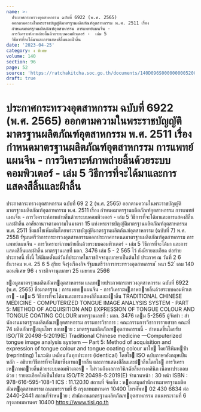 ```yaml
---
name: >-
  ประกาศกระทรวงอุตสาหกรรม ฉบับที่ 6922 (พ.ศ. 2565)
  ออกตามความในพระราชบัญญัติมาตรฐานผลิตภัณฑ์อุตสาหกรรม พ.ศ. 2511 เรื่อง
  กำหนดมาตรฐานผลิตภัณฑ์อุตสาหกรรม การแพทย์แผนจีน -
  การวิเคราะห์ภาพถ่ายลิ้นด้วยระบบคอมพิวเตอร์ -  เล่ม 5
  วิธีการที่จะได้มาและการแสดงสีลิ้นและฝ้าลิ้น
date: '2023-04-25'
category: ง พิเศษ
volume: 140
section: 96
page: 52
source: 'https://ratchakitcha.soc.go.th/documents/140D096S0000000005200.pdf'
draft: true
---
```


# ประกาศกระทรวงอุตสาหกรรม ฉบับที่ 6922 (พ.ศ. 2565) ออกตามความในพระราชบัญญัติมาตรฐานผลิตภัณฑ์อุตสาหกรรม พ.ศ. 2511 เรื่อง กำหนดมาตรฐานผลิตภัณฑ์อุตสาหกรรม การแพทย์แผนจีน - การวิเคราะห์ภาพถ่ายลิ้นด้วยระบบคอมพิวเตอร์ -  เล่ม 5 วิธีการที่จะได้มาและการแสดงสีลิ้นและฝ้าลิ้น

ประกาศกระทรวงอุตสาหกรรม ฉบับที่ 69 2 2 (พ.ศ. 2565) ออกตามความในพระราชบัญญัติมาตรฐานผลิตภัณฑ์อุตสาหกรรม พ.ศ. 2511 เรื่อง กำหนดมาตรฐานผลิตภัณฑ์อุตสาหกรรม การแพทย์แผนจีน - การวิเคราะห์ภาพถ่ายลิ้นด้วยระบบคอมพิวเตอร์ - เล่ม 5 วิธีการที่จะได้มาและการแสดงสีลิ้นและฝ้าลิ้น อาศัยอานาจตามความในมาตรา 15 แห่งพระราชบัญญัติมาตรฐานผลิตภัณฑ์อุตสาหกรรม พ.ศ. 2511 ซึ่งแก้ไขเพิ่มเติมโดยพระราชบัญญัติมาตรฐานผลิตภัณฑ์อุตสาหกรรม (ฉบับที่ 7) พ.ศ. 2558 รัฐมนตรีว่าการกระทรวงอุตสาหกรรมออกประกาศกาหนดมาตรฐานผลิตภัณฑ์อุตสาหกรรม การแพทย์แผนจีน - การวิเคราะห์ภาพถ่ายลิ้นด้วยระบบคอมพิวเตอร์ - เล่ม 5 วิธีการที่จะได้มา และการแสดงสีลิ้นและฝ้าลิ้น มาตรฐานเลขที่ มอก. 3476 เล่ม 5 - 2 565 ไว้ ดังมีรายละเอียด ต่อท้ายประกาศนี้ ทั้งนี้ ให้มีผลตั้งแต่วันที่ประกาศในราชกิจจานุเบกษาเป็นต้นไป ประกาศ ณ วันที่ 2 6 ธันวาคม พ.ศ. 25 6 5 สุริยะ จึงรุ่งเรืองกิจ รัฐมนตรีว่าการกระทรวงอุตสาหกรรม ้ หนา 52 ่ เลม 140 ตอนพิเศษ 96 ง ราชกิจจานุเบกษา 25 เมษายน 2566

ขอมูลมาตรฐานผลิตภัณฑอุตสาหกรรม แนบทายประกาศกระทรวงอุตสาหกรรม ฉบับที่ 6922 (พ.ศ. 2565) ชื่อมาตรฐาน : การแพทยแผนจีน - การวิเคราะหภาพถายลิ้นด้วยระบบคอมพิวเตอร - เลม 5 วิธีการที่จะได้มาและการแสดงสีลิ้นและฝาลิ้น TRADITIONAL CHINESE MEDICINE - COMPUTERIZED TONGUE IMAGE ANALYSIS SYSTEM - PART 5: METHOD OF ACQUISITION AND EXPRESSION OF TONGUE COLOUR AND TONGUE COATING COLOUR มาตรฐานเลขที่ : มอก. 3476 เลม 5-2565 ผู้จัดทํา : สํานักงานมาตรฐานผลิตภัณฑอุตสาหกรรม กรรมการวิชาการ : คณะกรรมการวิชาการรายสาขา คณะที่ 74 ผลิตภัณฑสมุนไพร ขอบขาย : มาตรฐานผลิตภัณฑอุตสาหกรรมนี้ - กําหนดขึ้นโดยรับ ISO/TR 20498-5:2019(E) Traditional Chinese medicine —Computerized tongue image analysis system — Part 5: Method of acquisition and expression of tongue colour and tongue coating colour มาใช โดยวิธีพิมพซ้ํา (reprinting) ในระดับ เหมือนกันทุกประการ (identical) โดยใช ISO ฉบับภาษาอังกฤษเป็นหลัก - อธิบายวิธีการที่จะได้มาซึ่งภาพถายลิ้น และการแสดงสีลิ้นและฝาลิ้นโดยใช การวิเคราะหภาพถายลิ้นด้วยระบบคอมพิวเตอร - ไม่รวมถึงผลการวินิจฉัยลิ้นทางคลินิก เนื้อหาประกอบด้วย : รายละเอียดให้เป็นไปตาม ISO/TR 20498-5:2019(E) จํานวนหน้า : 30 หน้า ISBN : 978-616-595-108-1 ICS : 11.120.10 สถานที่ จัดเก็บ : หองสมุดสํานักงานมาตรฐานผลิตภัณฑอุตสาหกรรม ถนนพระรามที่ 6 กรุงเทพมหานคร 10400 โทรศัพท 02 430 6834 ต่อ 2440-2441 สถานที่จําหนาย : สํานักงานมาตรฐานผลิตภัณฑอุตสาหกรรม ถนนพระรามที่ 6 กรุงเทพมหานคร 10400 https://www.tisi.go.th
